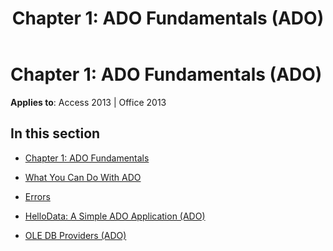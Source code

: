 ﻿---
title: 'Chapter 1: ADO Fundamentals (ADO)'
TOCTitle: 'Chapter 1: ADO Fundamentals'
ms:assetid: 8ec557fe-21c8-4cc2-9403-a37ec8294486
ms:mtpsurl: https://msdn.microsoft.com/en-us/library/JJ249628(v=office.15)
ms:contentKeyID: 48546292
ms.date: 09/18/2015
mtps_version: v=office.15
---

# Chapter 1: ADO Fundamentals (ADO)


**Applies to**: Access 2013 | Office 2013

## In this section

  - [Chapter 1: ADO Fundamentals](chapter-1-ado-fundamentals.md)

  - [What You Can Do With ADO](what-you-can-do-with-ado.md)

  - [Errors](errors.md)

  - [HelloData: A Simple ADO Application (ADO)](hellodata-a-simple-ado-application-ado.md)

  - [OLE DB Providers (ADO)](ole-db-providers-ado.md)

